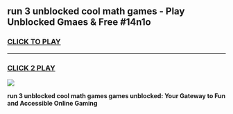 
## run 3 unblocked cool math games - Play Unblocked Gmaes & Free #14n1o
<h3>
<a href="https://news.freeplayer.one?title=run_3_unblocked_cool_math_games&ref=26F">CLICK TO PLAY</a></h3>
<hr>

<h3>
<a href="https://news.freeplayer.one?title=run_3_unblocked_cool_math_games&ref=26F">CLICK 2 PLAY</a>
  
</h3>

<a href="https://news.freeplayer.one?title=run_3_unblocked_cool_math_games&ref=26F/"><img src="https://clearcache.store/games.png"></a>


**run 3 unblocked cool math games games unblocked: Your Gateway to Fun and Accessible Online Gaming**
